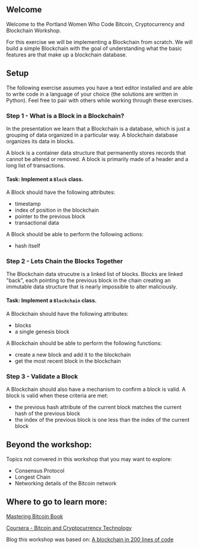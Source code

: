 ## Welcome

Welcome to the Portland Women Who Code Bitcoin, Cryptocurrency and Blockchain Workshop.

For this exercise we will be implementing a Blockchain from scratch. We will build a simple Blockchain with the goal of understanding what the basic features are that make up a blockchain database.

## Setup

The following exercise assumes you have a text editor installed and are able to write code in a language of your choice (the solutions are written in Python).  Feel free to pair with others while working through these exercises.

### Step 1 - What is a Block in a Blockchain?

In the presentation we learn that a Blockchain is a database, which is just a grouping of data organized in a particular way.  A blockchain database organizes its data in blocks.  

A block is a container data structure that permanently stores records that cannot be altered or removed. A block is primarily made of a header and a long list of transactions.

#### Task: Implement a `Block` class. 

A Block should have the following attributes:
* timestamp
* index of position in the blockchain
* pointer to the previous block
* transactional data

A Block should be able to perform the following actions:
* hash itself


### Step 2 - Lets Chain the Blocks Together

The Blockchain data strucutre is a linked list of blocks.  Blocks are linked "back", each pointing to the previous block in the chain creating an immutable data structure that is nearly impossible to alter maliciously. 

#### Task: Implement a `Blockchain` class.

A Blockchain should have the following attributes:
* blocks
* a single genesis block

A Blockchain should be able to perform the following functions:
* create a new block and add it to the blockchain
* get the most recent block in the blockchain


### Step 3 - Validate a Block

A Blockchain should also have a mechanism to confirm a block is valid.  A block is valid when these criteria are met:
* the previous hash attribute of the current block matches the current hash of the previous block
* the index of the previous block is one less than the index of the current block

## Beyond the workshop:

Topics not convered in this workshop that you may want to explore:

* Consensus Protocol
* Longest Chain
* Networking details of the Bitcoin network

## Where to go to learn more:

[Mastering Bitcoin Book](http://chimera.labs.oreilly.com/books/1234000001802/index.html)

[Coursera - Bitcoin and Cryptocurrency Technology](https://www.coursera.org/learn/cryptocurrency)

Blog this workshop was based on: [A blockchain in 200 lines of code](https://medium.com/@lhartikk/a-blockchain-in-200-lines-of-code-963cc1cc0e54)

